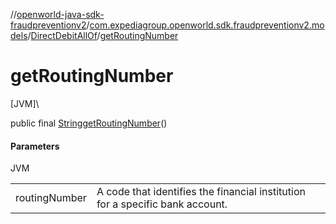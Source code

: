 //[openworld-java-sdk-fraudpreventionv2](../../../index.md)/[com.expediagroup.openworld.sdk.fraudpreventionv2.models](../index.md)/[DirectDebitAllOf](index.md)/[getRoutingNumber](get-routing-number.md)

# getRoutingNumber

[JVM]\

public final [String](https://docs.oracle.com/javase/8/docs/api/java/lang/String.html)[getRoutingNumber](get-routing-number.md)()

#### Parameters

JVM

| | |
|---|---|
| routingNumber | A code that identifies the financial institution for a specific bank account. |
